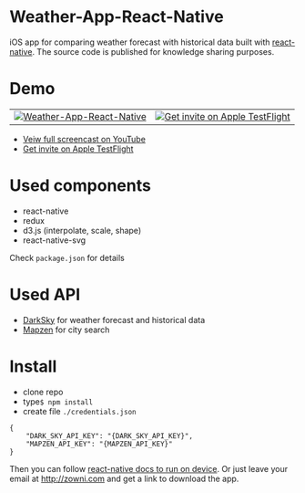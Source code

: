 # Weather-App-React-Native

iOS app for comparing weather forecast with historical data built with [react-native](https://facebook.github.io/react-native/).
The source code is published for knowledge sharing purposes.

# Demo
<table>
    <tr>
        <td><a href="https://www.youtube.com/watch?v=Z0eKfLKoo7w"><img src="http://i.giphy.com/Ow17HWlGTmtfG.gif" alt="Weather-App-React-Native"/></a></td>
        <td><a title="iOS app for comparing weather forecast with historical data" href="http://zowni.com"><img src="http://i.imgur.com/IKRKgOL.png" alt="Get invite on Apple TestFlight"/></a></td>
    </tr>
</table>


* [Veiw full screencast on YouTube](https://www.youtube.com/watch?v=Z0eKfLKoo7w)
* [Get invite on Apple TestFlight](http://zowni.com)


# Used components

* react-native
* redux
* d3.js (interpolate, scale, shape)
* react-native-svg

Check `package.json` for details  

# Used API

* [DarkSky](https://darksky.net/dev/) for weather forecast and historical data
* [Mapzen](https://mapzen.com/developers/sign_in) for city search

# Install

* clone repo
* type`$ npm install`
* create file `./credentials.json`    

```
{
    "DARK_SKY_API_KEY": "{DARK_SKY_API_KEY}",
    "MAPZEN_API_KEY": "{MAPZEN_API_KEY}"
}
```

Then you can follow [react-native docs to run on device](https://facebook.github.io/react-native/docs/running-on-device-ios.html#content). Or just leave your email at http://zowni.com and get a link to download the app.
